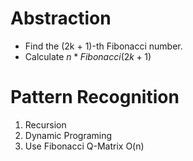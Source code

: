 # Abstraction
- Find the (2k + 1)-th Fibonacci number.
- Calculate $n * Fibonacci(2k + 1)$
# Pattern Recognition
1. Recursion
2. Dynamic Programing
3. Use Fibonacci Q-Matrix O(n)
